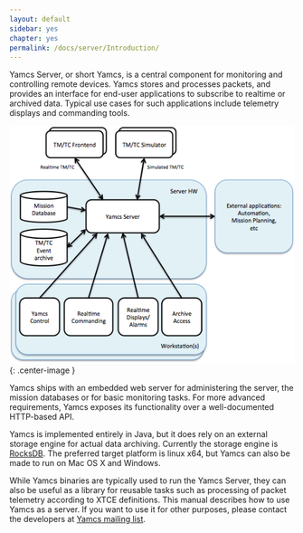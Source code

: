 ```yaml
---
layout: default
sidebar: yes
chapter: yes
permalink: /docs/server/Introduction/
---
```


Yamcs Server, or short Yamcs, is a central component for monitoring and controlling remote devices. Yamcs stores and processes packets, and provides an interface for end-user applications to subscribe to realtime or archived data. Typical use cases for such applications include telemetry displays and commanding tools.

![Typical Deployment](/assets/server/typical-deployment.png){: .center-image }

Yamcs ships with an embedded web server for administering the server, the mission databases or for basic monitoring tasks. For more advanced requirements, Yamcs exposes its functionality over a well-documented HTTP-based API.

Yamcs is implemented entirely in Java, but it does rely on an external storage engine for actual data archiving. Currently the storage engine is [RocksDB](http://rocksdb.org/). The preferred target platform is linux x64, but Yamcs can also be made to run on Mac OS X and Windows.

While Yamcs binaries are typically used to run the Yamcs Server, they can also be useful as a library for reusable tasks such as processing of packet telemetry according to XTCE definitions. This manual describes how to use Yamcs as a server. If you want to use it for other purposes, please contact the developers at [Yamcs mailing list](https://groups.google.com/forum/#!forum/yamcs).
